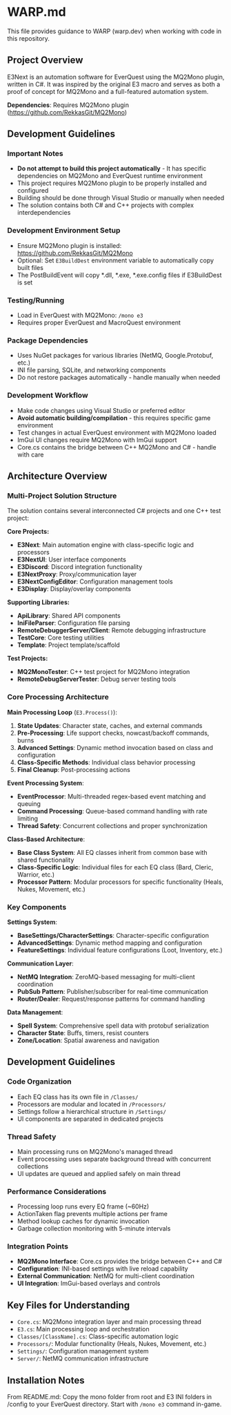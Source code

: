 # WARP.md

This file provides guidance to WARP (warp.dev) when working with code in this repository.

## Project Overview

E3Next is an automation software for EverQuest using the MQ2Mono plugin, written in C#. It was inspired by the original E3 macro and serves as both a proof of concept for MQ2Mono and a full-featured automation system.

**Dependencies**: Requires MQ2Mono plugin (https://github.com/RekkasGit/MQ2Mono)

## Development Guidelines

### Important Notes
- **Do not attempt to build this project automatically** - It has specific dependencies on MQ2Mono and EverQuest runtime environment
- This project requires MQ2Mono plugin to be properly installed and configured
- Building should be done through Visual Studio or manually when needed
- The solution contains both C# and C++ projects with complex interdependencies

### Development Environment Setup
- Ensure MQ2Mono plugin is installed: https://github.com/RekkasGit/MQ2Mono
- Optional: Set `E3BuildDest` environment variable to automatically copy built files
- The PostBuildEvent will copy *.dll, *.exe, *.exe.config files if E3BuildDest is set

### Testing/Running
- Load in EverQuest with MQ2Mono: `/mono e3`
- Requires proper EverQuest and MacroQuest environment

### Package Dependencies
- Uses NuGet packages for various libraries (NetMQ, Google.Protobuf, etc.)
- INI file parsing, SQLite, and networking components
- Do not restore packages automatically - handle manually when needed

### Development Workflow
- Make code changes using Visual Studio or preferred editor
- **Avoid automatic building/compilation** - this requires specific game environment
- Test changes in actual EverQuest environment with MQ2Mono loaded
- ImGui UI changes require MQ2Mono with ImGui support
- Core.cs contains the bridge between C++ MQ2Mono and C# - handle with care

## Architecture Overview

### Multi-Project Solution Structure
The solution contains several interconnected C# projects and one C++ test project:

**Core Projects:**
- **E3Next**: Main automation engine with class-specific logic and processors
- **E3NextUI**: User interface components  
- **E3Discord**: Discord integration functionality
- **E3NextProxy**: Proxy/communication layer
- **E3NextConfigEditor**: Configuration management tools
- **E3Display**: Display/overlay components

**Supporting Libraries:**
- **ApiLibrary**: Shared API components
- **IniFileParser**: Configuration file parsing
- **RemoteDebuggerServer/Client**: Remote debugging infrastructure
- **TestCore**: Core testing utilities
- **Template**: Project template/scaffold

**Test Projects:**
- **MQ2MonoTester**: C++ test project for MQ2Mono integration
- **RemoteDebugServerTester**: Debug server testing tools

### Core Processing Architecture

**Main Processing Loop** (`E3.Process()`):
1. **State Updates**: Character state, caches, and external commands
2. **Pre-Processing**: Life support checks, nowcast/backoff commands, burns
3. **Advanced Settings**: Dynamic method invocation based on class and configuration
4. **Class-Specific Methods**: Individual class behavior processing
5. **Final Cleanup**: Post-processing actions

**Event Processing System**:
- **EventProcessor**: Multi-threaded regex-based event matching and queuing
- **Command Processing**: Queue-based command handling with rate limiting
- **Thread Safety**: Concurrent collections and proper synchronization

**Class-Based Architecture**:
- **Base Class System**: All EQ classes inherit from common base with shared functionality
- **Class-Specific Logic**: Individual files for each EQ class (Bard, Cleric, Warrior, etc.)
- **Processor Pattern**: Modular processors for specific functionality (Heals, Nukes, Movement, etc.)

### Key Components

**Settings System**:
- **BaseSettings/CharacterSettings**: Character-specific configuration
- **AdvancedSettings**: Dynamic method mapping and configuration
- **FeatureSettings**: Individual feature configurations (Loot, Inventory, etc.)

**Communication Layer**:
- **NetMQ Integration**: ZeroMQ-based messaging for multi-client coordination
- **PubSub Pattern**: Publisher/subscriber for real-time communication
- **Router/Dealer**: Request/response patterns for command handling

**Data Management**:
- **Spell System**: Comprehensive spell data with protobuf serialization
- **Character State**: Buffs, timers, resist counters
- **Zone/Location**: Spatial awareness and navigation

## Development Guidelines

### Code Organization
- Each EQ class has its own file in `/Classes/`
- Processors are modular and located in `/Processors/`
- Settings follow a hierarchical structure in `/Settings/`
- UI components are separated in dedicated projects

### Thread Safety
- Main processing runs on MQ2Mono's managed thread
- Event processing uses separate background thread with concurrent collections
- UI updates are queued and applied safely on main thread

### Performance Considerations
- Processing loop runs every EQ frame (~60Hz)
- ActionTaken flag prevents multiple actions per frame
- Method lookup caches for dynamic invocation
- Garbage collection monitoring with 5-minute intervals

### Integration Points
- **MQ2Mono Interface**: Core.cs provides the bridge between C++ and C#
- **Configuration**: INI-based settings with live reload capability
- **External Communication**: NetMQ for multi-client coordination
- **UI Integration**: ImGui-based overlays and controls

## Key Files for Understanding

- `Core.cs`: MQ2Mono integration layer and main processing thread
- `E3.cs`: Main processing loop and orchestration
- `Classes/[ClassName].cs`: Class-specific automation logic  
- `Processors/`: Modular functionality (Heals, Nukes, Movement, etc.)
- `Settings/`: Configuration management system
- `Server/`: NetMQ communication infrastructure

## Installation Notes

From README.md: Copy the mono folder from root and E3 INI folders in /config to your EverQuest directory. Start with `/mono e3` command in-game.